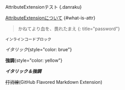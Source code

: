 AttributeExtensionテスト
{.danraku}

[AttributeExtensionについて](https://commonmark.thephpleague.com/2.0/extensions/attributes/)
{#what-is-attr}

>かねてより血を、畏れたまえ
{: title="password"}

`インラインコードブロック`

*イタリック*{style="color: brue"}

**強調**{style="color: yellow"}

***イタリック＆強調***

~~打消線~~(GitHub Flavored Markdown Extension)